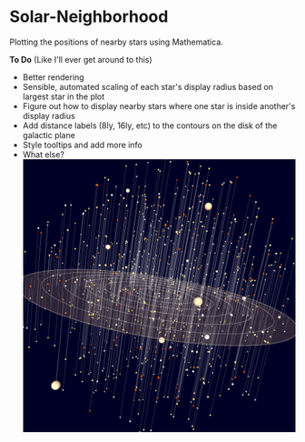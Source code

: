 # Solar-Neighborhood
Plotting the positions of nearby stars using Mathematica.

**To Do** (Like I'll ever get around to this)
* Better rendering
* Sensible, automated scaling of each star's display radius based on largest star in the plot
* Figure out how to display nearby stars where one star is inside another's display radius
* Add distance labels (8ly, 16ly, etc) to the contours on the disk of the galactic plane
* Style tooltips and add more info
* What else?
![The 1,000 stars nearest to the sun.](https://github.com/mcnees/Solar-Neighborhood/blob/master/1000neareststars.png)
